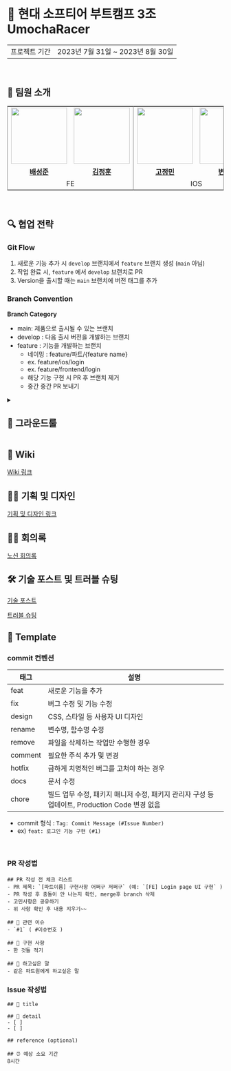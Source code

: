 # 📖 현대 소프티어 부트캠프 3조 UmochaRacer
<table>
 <tr>
    <td>프로젝트 기간</td>
    <td>2023년 7월 31일 ~ 2023년 8월 30일</td>
  </tr>
</table>
<br/>

## 👦 팀원 소개
<table style="border: 0.5px solid gray">
 <tr>
    <td align="center"><a href="https://github.com/westofsky"><img src="https://avatars.githubusercontent.com/westofsky" width="130px;" alt=""></td>
    <td align="center" style="border-right : 0.5px solid gray"><a href="https://github.com/JungHun98"><img src="https://avatars.githubusercontent.com/JungHun98" width="130px;" alt=""></td>
    <td align="center"><a href="https://github.com/eigen98"><img src="https://avatars.githubusercontent.com/eigen98" width="130px;" alt=""></td>
    <td align="center" style="border-right : 0.5px solid gray"><a href="https://github.com/sangyeon3"><img src="https://avatars.githubusercontent.com/sangyeon3" width="130px;" alt=""></td>
    <td align="center"><a href="https://github.com/SEONMl"><img src="https://avatars.githubusercontent.com/SEONMl" width="130px;" alt=""></td>
    <td align="center"><a href="https://github.com/jjy0709"><img src="https://avatars.githubusercontent.com/jjy0709" width="130px;" alt=""></td>
  </tr>
  <tr>
    <td align="center"><a href="https://github.com/westofsky"><b>배성준</b></td>
    <td align="center"style="border-right : 0.5px solid gray"><a href="https://github.com/JungHun98" ><b>김정훈</b></td>
    <td align="center"><a href="https://github.com/eigen98"><b>고정민</b></td>
    <td align="center" style="border-right : 0.5px solid gray"><a href="https://github.com/sangyeon3"><b>변상연</b></td>
    <td align="center"><a href="https://github.com/SEONMl"><b>박선미</b></td>
    <td align="center" style="border-right : 0.5px solid gray"><a href="https://github.com/jjy0709" ><b>정지영</b></td>
  </tr>

  <tr>
    <td align = "center" colspan = "2" style="border-right : 0.5px solid gray">FE</td>
    <td align = "center" colspan = "2" style="border-right : 0.5px solid gray">IOS</td>
    <td align = "center" colspan = "2">BE</td>
  </tr>
</table>
<br/>


## 🔍 협업 전략

### **Git Flow**

1. 새로운 기능 추가 시 `develop` 브랜치에서 `feature` 브랜치 생성 (`main` 아님)
2. 작업 완료 시, `feature` 에서 `develop` 브랜치로 PR
3. Version을 출시할 때는 `main` 브랜치에 버전 태그를 추가

### Branch Convention

**Branch Category**

- main: 제품으로 출시될 수 있는 브랜치
- develop : 다음 출시 버전을 개발하는 브랜치
- feature : 기능을 개발하는 브랜치
    - 네이밍 : feature/파트/{feature name}
    - ex. feature/ios/login
    - ex. feature/frontend/login
    - 해당 기능 구현 시 PR 후 브랜치 제거
    - 중간 중간 PR 보내기

<details>
<summary><h2>🐷 그라운드룰</h2></summary>

- 욕하지 않기
- 지각하지 않기.
- 스프린트로 진행하기(1주일 단위)
- 회의 내용은 노션에 기록
- 칭찬과 격려하기
- 질문할때 한번쯤은 구글링 해보고 질문하기
- 에러 있을 때 최대한 예쁘게 말하기

- 스크럼은 오전 10시에 시작한다.
    - 팀의 진행 상태를 공유한다.
        - 파트별 전날 한거, 오늘 할거.
    - 컨디션을 공유한다.

- 회고 방식
    - 5F 회고
        - Facts : 사실. 무슨 일이 있었는가?
        - Feeling : 느낀 점, 감정. 어떤 느낌이 들었는가?
        - Finding : 배운 점, 인사이트. 어떤 것을 기억하고 싶은가?
        - Future Action : 향후 액션 아이템. 앞으로 무엇을 할 것인지?
        - Feedback : 피드백. Future Action에서 정한 액션 아이템을 실행하고 어던 피드백을 받았는가?

</details>

## 📖 Wiki

[Wiki 링크](https://github.com/softeerbootcamp-2nd/H3-UmochaRacer/wiki)

## 👩‍🎨 기획 및 디자인

[기획 및 디자인 링크](https://www.figma.com/file/aTK27d8JGjSAp8qttQSwgy/Oh%2C-my-car-set_Handoff?type=design&node-id=0-1&mode=design&t=dQfXEfryUoqLUiNQ-0)

## 👨‍💻 회의록

[노션 회의록](https://coral-mice-402.notion.site/a723fd11e9a04cc6ae582012c8381e70?v=0dbfc16570224d7e8f0cf5d77c053e4d&pvs=4)

## 🛠️ 기술 포스트 및 트러블 슈팅

[기술 포스트](https://www.notion.so/994c1ced0e9948cfb266d82a588996bc?pvs=4)

[트러블 슈팅](https://www.notion.so/2eac0487e6964295b20550e19f96f40a?pvs=4)

## 📕 Template

### commit 컨벤션


| 태그     | 설명                                                             |
|----------|------------------------------------------------------------------|
| feat     | 새로운 기능을 추가                                               |
| fix      | 버그 수정 및 기능 수정                                           |
| design   | CSS, 스타일 등 사용자 UI 디자인                                  |
| rename   | 변수명, 함수명 수정                                              |
| remove   | 파일을 삭제하는 작업만 수행한 경우                                 |
| comment  | 필요한 주석 추가 및 변경                                          |
| hotfix   | 급하게 치명적인 버그를 고쳐야 하는 경우                           |
| docs     | 문서 수정                                                        |
| chore    | 빌드 업무 수정, 패키지 매니저 수정, 패키지 관리자 구성 등 업데이트, Production Code 변경 없음 |

- commit 형식 : `Tag: Commit Message (#Issue Number)` 
- ex) `feat: 로그인 기능 구현 (#1)`

<br/>

### PR 작성법

```
## PR 작성 전 체크 리스트
- PR 제목: `[파트이름] 구현사항 어쩌구 저쩌구` (예: `[FE] Login page UI 구현` )
- PR 작성 후 충돌이 안 나는지 확인, merge후 branch 삭제
- 고민사항은 공유하기
- 위 사항 확인 후 내용 지우기~~

## 🔖 관련 이슈
- `#1` ( #이슈번호 )

## 📝 구현 사항
- 한 것들 적기

## 📌 하고싶은 말
- 같은 파트원에게 하고싶은 말
```

### Issue 작성법

```
## 🤖 title

## 💭 detail  
- [ ]
- [ ]

## reference (optional)

## ⏰ 예상 소요 기간  
8시간
```

